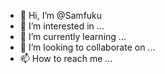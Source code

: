 - 👋 Hi, I’m @Samfuku
- 👀 I’m interested in ...
- 🌱 I’m currently learning ...
- 💞️ I’m looking to collaborate on ...
- 📫 How to reach me ...

<!---
Samfuku/Samfuku is a ✨ special ✨ repository because its `README.md` (this file) appears on your GitHub profile.
You can click the Preview link to take a look at your changes.
--->
